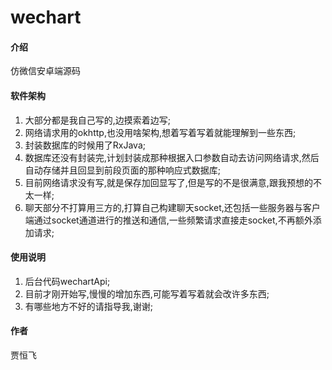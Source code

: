 # wechart

#### 介绍
仿微信安卓端源码

#### 软件架构

1. 大部分都是我自己写的,边摸索着边写;
2. 网络请求用的okhttp,也没用啥架构,想着写着写着就能理解到一些东西;
3. 封装数据库的时候用了RxJava;
4. 数据库还没有封装完,计划封装成那种根据入口参数自动去访问网络请求,然后自动存储并且回显到前段页面的那种响应式数据库;
5. 目前网络请求没有写,就是保存加回显写了,但是写的不是很满意,跟我预想的不太一样;
6. 聊天部分不打算用三方的,打算自己构建聊天socket,还包括一些服务器与客户端通过socket通道进行的推送和通信,一些频繁请求直接走socket,不再额外添加请求;

#### 使用说明

1. 后台代码wechartApi;
2. 目前才刚开始写,慢慢的增加东西,可能写着写着就会改许多东西;
3. 有哪些地方不好的请指导我,谢谢;


#### 作者
贾恒飞

